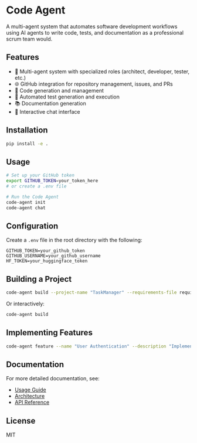 # Code Agent

A multi-agent system that automates software development workflows using AI agents to write code, tests, and documentation as a professional scrum team would.

## Features

- 🤖 Multi-agent system with specialized roles (architect, developer, tester, etc.)
- 🌐 GitHub integration for repository management, issues, and PRs
- 📝 Code generation and management
- 🧪 Automated test generation and execution
- 📚 Documentation generation
- 💬 Interactive chat interface

## Installation

```bash
pip install -e .
```

## Usage

```bash
# Set up your GitHub token
export GITHUB_TOKEN=your_token_here
# or create a .env file

# Run the Code Agent
code-agent init
code-agent chat
```

## Configuration

Create a `.env` file in the root directory with the following:

```
GITHUB_TOKEN=your_github_token
GITHUB_USERNAME=your_github_username
HF_TOKEN=your_huggingface_token
```

## Building a Project

```bash
code-agent build --project-name "TaskManager" --requirements-file requirements.txt
```

Or interactively:

```bash
code-agent build
```

## Implementing Features

```bash
code-agent feature --name "User Authentication" --description "Implement user signup and login" --test --review
```

## Documentation

For more detailed documentation, see:

- [Usage Guide](./docs/usage.md)
- [Architecture](./docs/architecture.md)
- [API Reference](./docs/api.md)

## License

MIT
